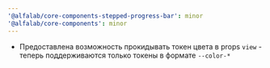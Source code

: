 ```yaml
---
'@alfalab/core-components-stepped-progress-bar': minor
'@alfalab/core-components': minor
---
```


-  Предоставлена возможность прокидывать токен цвета в props `view` - теперь поддерживаются только токены в формате `--color-*`
